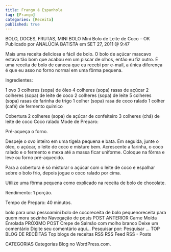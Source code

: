 ```yaml
---
title: Frango à Espanhola
tag: [Frango]
categories: [Receita]
published: true
---
```


BOLO, DOCES, FRUTAS, MINI BOLO
Mini Bolo de Leite de Coco – OK
Publicado por ANALÚCIA BATISTA em SET 27, 2011 @ 9:47

Mais uma receita deliciosa e fácil de bolo.
O bolo de açúcar mascavo estava tão bom que acabou em um piscar de olhos, então eu fiz outro. É uma receita de bolo de caneca que eu recebi por e-mail, a única diferença é que eu asso no forno normal em uma fôrma pequena.

Ingredientes:

1 ovo
3 colheres (sopa) de óleo
4 colheres (sopa) rasas de açúcar
2 colheres (sopa) de leite de coco
2 colheres (sopa) de leite
5 colheres (sopa) rasas de farinha de trigo
1 colher (sopa) rasa de coco ralado
1 colher (café) de fermento químico

Cobertura 
2 colheres (sopa) de açúcar de confeiteiro
3 colheres (chá) de leite de coco
Coco ralado
Mode de Preparo:

Pré-aqueça o forno.

Despeje o ovo inteiro em uma tigela pequena e bata. Em seguida, junte o óleo, o açúcar, o leite de coco e misture bem.
Acrescente a farinha, o coco ralado e o fermento e mexa até a massa ficar uniforme. Coloque na fôrma e leve ou forno pré-aquecido.

Para a cobertura é só misturar o açúcar com o leite de coco e espalhar sobre o bolo frio, depois jogue o coco ralado por cima.

Utilize uma fôrma pequena como explicado na receita de bolo de chocolate.

Rendimento: 1 porção.

Tempo de Preparo: 40 minutos.



bolo para uma pessoamini bolo de cocoreceita de bolo pequenoreceita para quem mora sozinho
Navegação de posts
POST ANTERIOR
Carne Moída Enrolada
PRÓXIMO POST
Crepe de Salmão com molho branco
Deixe um comentário
Digite seu comentário aqui...
Pesquisar por:
Pesquisar …
TOP BLOG DE RECEITAS
Top blogs de receitas
RSS
RSS Feed RSS - Posts

CATEGORIAS
Categorias
Blog no WordPress.com.
